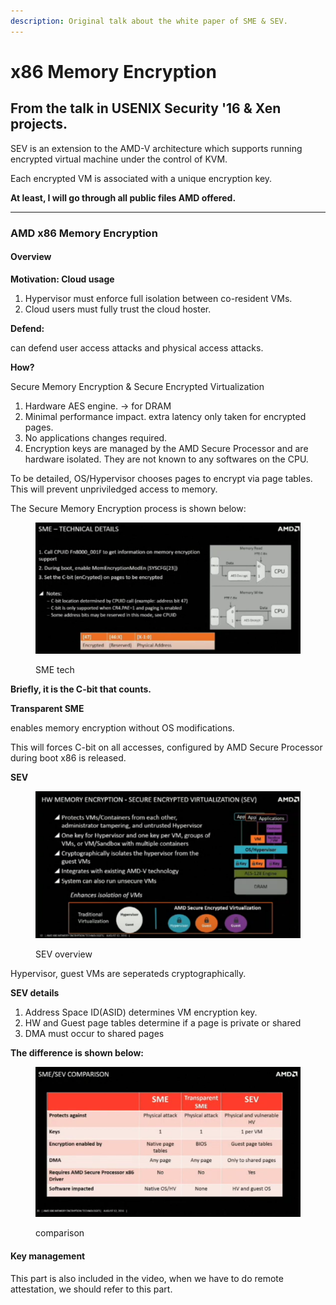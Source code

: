 ```yaml
---
description: Original talk about the white paper of SME & SEV.
---
```


# x86 Memory Encryption

## From the talk in USENIX Security '16 & Xen projects.

SEV is an extension to the AMD-V architecture which supports running encrypted virtual machine under the control of KVM.

Each encrypted VM is associated with a unique encryption key.

**At least, I will go through all public files AMD offered.**

****

### AMD x86 Memory Encryption

#### Overview

**Motivation: Cloud usage**

1. Hypervisor must enforce full isolation between co-resident VMs.
2. Cloud users must fully trust the cloud hoster.

**Defend:**

can defend user access attacks and physical access attacks.

**How?**

Secure Memory Encryption & Secure Encrypted Virtualization

1. Hardware AES engine. -> for DRAM
2. Minimal performance impact. extra latency only taken for encrypted pages.
3. No applications changes required.
4. Encryption keys are managed by the AMD Secure Processor and are hardware isolated. They are not known to any softwares on the CPU.

To be detailed, OS/Hypervisor chooses pages to encrypt via page tables. This will prevent unpriviledged access to memory.

The Secure Memory Encryption process is shown below:

<figure><img src="../.gitbook/assets/Screenshot 2023-02-27 183841.png" alt=""><figcaption><p>SME tech</p></figcaption></figure>

**Briefly, it is the C-bit that counts.**

**Transparent SME**

enables memory encryption without OS modifications.

This will forces C-bit on all accesses, configured by AMD Secure Processor during boot x86 is released.

**SEV**

<figure><img src="../.gitbook/assets/Screenshot 2023-02-27 184639.png" alt=""><figcaption><p>SEV overview</p></figcaption></figure>

Hypervisor, guest VMs are seperateds cryptographically.

**SEV details**

1. Address Space ID(ASID) determines VM encryption key.
2. HW and Guest page tables determine if a page is private or shared
3. DMA must occur to shared pages

**The difference is shown below:**

<figure><img src="../.gitbook/assets/Screenshot 2023-02-27 192302 (1).png" alt=""><figcaption><p>comparison</p></figcaption></figure>

#### Key management

This part is also included in the video, when we have to do remote attestation, we should refer to this part.
